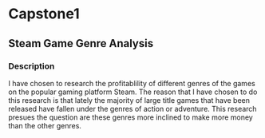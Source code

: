 # Capstone1
## Steam Game Genre Analysis

### Description
I have chosen to research the profitablility of different genres of the games on the popular gaming platform Steam. The reason that I have chosen to do this research is that lately the majority of large title games that have been released have fallen under the genres of action or adventure. This research presues the question are these genres more inclined to make more money than the other genres.
